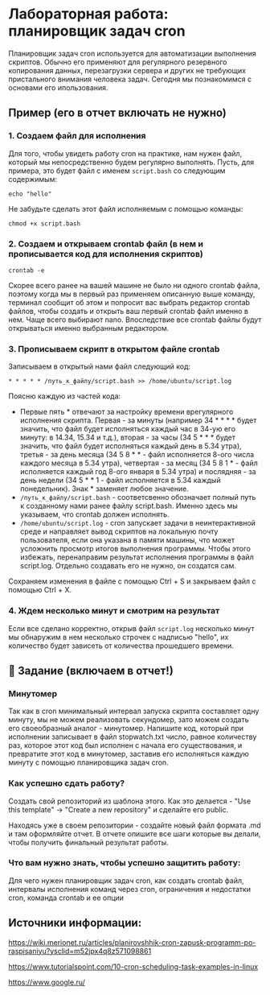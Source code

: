 # Лабораторная работа: планировщик задач сron

Планировщик задач cron используется для автоматизации выполнения скриптов. Обычно его применяют для регулярного резервного копирования данных, перезагрузки сервера и других не требующих пристального внимания человека задач. Сегодня мы познакомимся с основами его ипользования.

## Пример (его в отчет включать не нужно)

### 1. Создаем файл для исполнения

  Для того, чтобы увидеть работу cron на практике, нам нужен файл, который мы непосредственно будем регулярно выполнять. Пусть, для примера, это будет файл с именем `script.bash` со следующим содержимым:
  
   ```
   echo "hello"
   ```

  Не забудьте сделать этот файл исполняемым с помощью команды: 

   ```
   chmod +x script.bash
   ```

### 2. Создаем и открываем crontab файл (в нем и прописывается код для исполнения скриптов)
   
   ```
   crontab -e
   ```

   Скорее всего ранее на вашей машине не было ни одного crontab файла, поэтому когда мы в первый раз применяем описанную выше команду, терминал сообщит об этом и попросит вас выбрать редактор crontab файлов, чтобы создать и открыть ваш первый crontab файл именно в нем. Чаще всего выбирают nano. Впоследствие все crontab файлы будут открываться именно выбранным редактором.

### 3. Прописываем скрипт в открытом файле crontab

   Записываем в открытый нами файл следующий код:

   ```
   * * * * * /путь_к_файлу/script.bash >> /home/ubuntu/script.log
   ```

   Поясню каждую из частей кода: 
   
   - Первые пять * отвечают за настройку времени врегулярного исполнения скрипта. Первая - за минуты (например 34 * * * * будет значить, что файл будет исполняться каждый час в 34-ую его минуту: в 14.34, 15.34 и т.д.), вторая - за часы (34 5 * * * будет значить, что файл будет исполняться каждый день в 5.34 утра), третья - за день месяца (34 5 8 * * - файл исполняется 8-ого числа каждого месяца в 5.34 утра), четвертая - за месяц (34 5 8 1 * - файл исполняется каждый год 8-ого января в 5.34 утра) и послядняя - за день недели (34 5 * * 1 - файл исполняется в 5.34 каждый понедельник). Знак * заменяет любое значение.
   - `/путь_к_файлу/script.bash` - соответсвенно обозначает полный путь к созданному нами ранее файлу script.bash. Именно здесь мы указываем, что crontab должен исполнять.
   - `/home/ubuntu/script.log` - cron запускает задачи в неинтерактивной среде и направляет вывод скриптов на локальную почту пользователя, если она указана в памяти машины, что может усложнить просмотр итогов выполнения программы. Чтобы этого избежать, перенаправим результат исполнения программы в файл script.log. Отдельно создавать его не нужно, он создатся сам.

   Сохраняем изменения в файле с помощью Ctrl + S и закрываем файл с помощью Ctrl + X.

### 4. Ждем несколько минут и смотрим на результат

   Если все сделано корректно, открыв файл `script.log` несколько минут мы обнаружим в нем несколько строчек с надписью "hello", их количество будет зависеть от количества прошедшего времени.

## :red_circle: Задание (включаем в отчет!)

### Минутомер

Так как в cron минимальный интервал запуска скрипта составляет одну минуту, мы не можем реализовать секундомер, зато можем создать его своеобразный аналог - минутомер. Напишите код, который при исполнении записывает в файл stopwatch.txt число, равное количеству раз, которое этот код был исполнен с начала его существования, и превратите этот код в минутомер, заставив его исполняться каждую минуту с помощью планировщика задач cron.

### Как успешно сдать работу?

Создать свой репозиторий из шаблона этого. Как это делается - "Use this template" -> "Create a new repository" и сделайте его public. 

Находясь уже в своем репозитории - создайте новый файл формата .md и там оформляйте отчет. В отчете опишите все шаги которые вы делали, чтобы получить финальный результат работы.

### Что вам нужно знать, чтобы успешно защитить работу:

Для чего нужен планировщик задач cron, как создать crontab файл, интервалы исполнения команд через cron, ограничения и недостатки cron, команда crontab и ее опции

## Источники информации:

https://wiki.merionet.ru/articles/planirovshhik-cron-zapusk-programm-po-raspisaniyu?ysclid=m52jpx4q8z571098861

https://www.tutorialspoint.com/10-cron-scheduling-task-examples-in-linux
   
https://www.google.ru/

